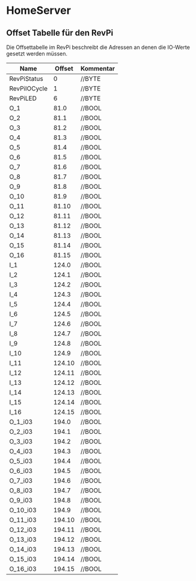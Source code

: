 # HomeServer

## Offset Tabelle für den RevPi

Die Offsettabelle im RevPi beschreibt die Adressen an denen die IO-Werte 
gesetzt werden müssen.

| Name              | Offset | Kommentar |
|-------------------|--------|-----------|
|RevPiStatus		|0	     |//BYTE     |  
|RevPiIOCycle		|1	     |//BYTE     |  
|RevPiLED		    |6	     |//BYTE     |  
|O_1		        |81.0	 |//BOOL     |  
|O_2		        |81.1	 |//BOOL     |  
|O_3		        |81.2	 |//BOOL     |  
|O_4		        |81.3	 |//BOOL     |  
|O_5		        |81.4	 |//BOOL     |  
|O_6		        |81.5	 |//BOOL     |  
|O_7		        |81.6	 |//BOOL     |  
|O_8		        |81.7	 |//BOOL     |  
|O_9		        |81.8	 |//BOOL     |  
|O_10		        |81.9	 |//BOOL     |  
|O_11		        |81.10	 |//BOOL     |  
|O_12		        |81.11	 |//BOOL     |  
|O_13		        |81.12	 |//BOOL     |  
|O_14		        |81.13	 |//BOOL     |  
|O_15		        |81.14	 |//BOOL     |  
|O_16		        |81.15	 |//BOOL     |  
|I_1		        |124.0	 |//BOOL     |  
|I_2		        |124.1	 |//BOOL     |  
|I_3		        |124.2	 |//BOOL     |  
|I_4		        |124.3	 |//BOOL     |  
|I_5		        |124.4	 |//BOOL     |  
|I_6		        |124.5	 |//BOOL     |  
|I_7		        |124.6	 |//BOOL     |  
|I_8		        |124.7	 |//BOOL     |  
|I_9		        |124.8	 |//BOOL     |  
|I_10		        |124.9	 |//BOOL     |  
|I_11		        |124.10	 |//BOOL     |  
|I_12		        |124.11	 |//BOOL     |  
|I_13		        |124.12	 |//BOOL     |  
|I_14		        |124.13	 |//BOOL     |  
|I_15		        |124.14	 |//BOOL     |  
|I_16		        |124.15	 |//BOOL     |  
|O_1_i03		    |194.0	 |//BOOL     |  
|O_2_i03		    |194.1	 |//BOOL     |  
|O_3_i03		    |194.2	 |//BOOL     |  
|O_4_i03		    |194.3	 |//BOOL     |  
|O_5_i03		    |194.4	 |//BOOL     |  
|O_6_i03		    |194.5	 |//BOOL     |  
|O_7_i03		    |194.6	 |//BOOL     |  
|O_8_i03		    |194.7	 |//BOOL     |  
|O_9_i03		    |194.8	 |//BOOL     |  
|O_10_i03		    |194.9	 |//BOOL     |  
|O_11_i03		    |194.10	 |//BOOL     |  
|O_12_i03		    |194.11	 |//BOOL     |  
|O_13_i03		    |194.12	 |//BOOL     |  
|O_14_i03		    |194.13	 |//BOOL     |  
|O_15_i03		    |194.14	 |//BOOL     |  
|O_16_i03		    |194.15	 |//BOOL     |  
